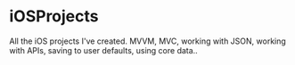 # iOSProjects
All the iOS projects I've created.
MVVM, MVC, working with JSON, working with APIs, saving to user defaults, using core data..
